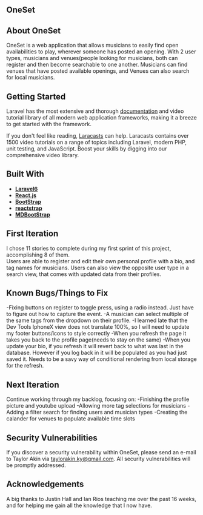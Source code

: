 
## OneSet


## About OneSet

OneSet is a web application that allows musicians to easily find open availabilities to play, wherever someone has posted an opening.
With 2 user types, musicians and venues(people looking for musicians, both can register and then become searchable to one another. Musicians can find venues that have posted available openings, and Venues can also search for local musicians.


## Getting Started

Laravel has the most extensive and thorough [documentation](https://laravel.com/docs) and video tutorial library of all modern web application frameworks, making it a breeze to get started with the framework.

If you don't feel like reading, [Laracasts](https://laracasts.com) can help. Laracasts contains over 1500 video tutorials on a range of topics including Laravel, modern PHP, unit testing, and JavaScript. Boost your skills by digging into our comprehensive video library.

## Built With

- **[Laravel6](https://laravel.com/)**
- **[React.js](https://reactjs.org/)**
- **[BootStrap](https://getbootstrap.com/docs/4.1/getting-started/introduction/)**
- **[reactstrap](https://reactstrap.github.io/)**
- **[MDBootStrap](https://mdbootstrap.com/)**


## First Iteration

I chose 11 stories to complete during my first sprint of this project, accomplishing 8 of them.  
Users are able to register and edit their own personal profile with a bio, and tag names for musicians.
Users can also view the opposite user type in a search view, that comes with updated data from their profiles.


## Known Bugs/Things to Fix
 -Fixing buttons on register to toggle press, using a radio instead. Just have to figure out how to capture the event.
 -A musician can select multiple of the same tags from the dropdown on their profile.
 -I learned late that the Dev Tools IphoneX view does not translate 100%, so I will need to update my footer buttons/icons to style         correctly
 -When you refresh the page it takes you back to the profile page(needs to stay on the same)
 -When you update your bio, if you refresh it will revert back to what was last in the database. However if you log back in it will be populated as you had just saved it. Needs to be a savy way of conditional rendering from local storage for the refresh.
 
 
## Next Iteration

Continue working through my backlog, focusing on:
-Finishing the profile picture and youtube upload
-Allowing more tag selections for musicians
-Adding a filter search for finding users and musician types
-Creating the calander for venues to populate available time slots
 


## Security Vulnerabilities

If you discover a security vulnerability within OneSet, please send an e-mail to Taylor Akin via [taylorakin.ky@gmail.com](mailto:taylorakin.ky@gmail.com). All security vulnerabilities will be promptly addressed.

## Acknowledgements

A big thanks to Justin Hall and Ian Rios teaching me over the past 16 weeks, and for helping me gain all the knowledge that I now have.

